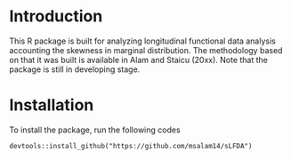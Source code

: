 # Introduction

This R package is built for analyzing longitudinal functional data analysis accounting the skewness in marginal distribution. The methodology based on that it was built is available in Alam and Staicu (20xx). Note that the package is still in developing stage. 

# Installation

To install the package, run the following codes

```
devtools::install_github("https://github.com/msalam14/sLFDA")
```

